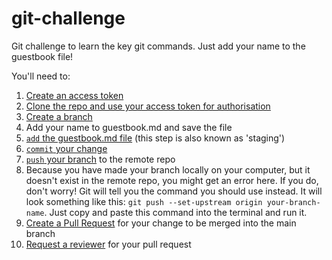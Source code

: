 # git-challenge

Git challenge to learn the key git commands. Just add your name to the guestbook file!

You'll need to:

1) [Create an access token](https://nhsdigital.github.io/rap-community-of-practice/training_resources/git/quick_start_guides/github_quick_start_guide/#generating-a-personal-access-token-pat)
2) [Clone the repo and use your access token for authorisation](https://nhsdigital.github.io/rap-community-of-practice/training_resources/git/quick_start_guides/github_quick_start_guide/#using-your-pat-on-your-local-git-installation)
3) [Create a branch](https://nhsdigital.github.io/rap-community-of-practice/training_resources/git/git_walkthroughs/working_with_branches_walkthrough/)
4) Add your name to guestbook.md and save the file
5) [`add` the guestbook.md file](https://nhsdigital.github.io/rap-community-of-practice/training_resources/git/git_walkthroughs/committing_work_walkthrough/#stage-files) (this step is also known as 'staging')
6) [`commit` your change](https://nhsdigital.github.io/rap-community-of-practice/training_resources/git/git_walkthroughs/committing_work_walkthrough/#commit-files)
7) [`push` your branch](https://nhsdigital.github.io/rap-community-of-practice/training_resources/git/git_walkthroughs/pull_and_merge_requests_walkthrough/#push-commits) to the remote repo
8) Because you have made your branch locally on your computer, but it doesn't exist in the remote repo, you might get an error here. If you do, don't worry! Git will tell you the command you should use instead. It will look something like this: `git push --set-upstream origin your-branch-name`. Just copy and paste this command into the terminal and run it.
9) [Create a Pull Request](https://nhsdigital.github.io/rap-community-of-practice/training_resources/git/git_walkthroughs/pull_and_merge_requests_walkthrough/#create-a-new-pull-request) for your change to be merged into the main branch
10) [Request a reviewer](https://docs.github.com/en/pull-requests/collaborating-with-pull-requests/proposing-changes-to-your-work-with-pull-requests/requesting-a-pull-request-review) for your pull request
